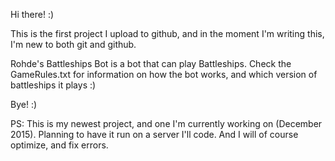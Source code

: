 Hi there! :) 

This is the first project I upload to github, and in the moment I'm writing this, I'm new to both git and github. 

Rohde's Battleships Bot is a bot that can play Battleships. Check the GameRules.txt for information on how the bot works, and which version of battleships it plays :) 

Bye! :) 

PS: This is my newest project, and one I'm currently working on (December 2015). Planning to have it run on a server I'll code. And I will of course optimize, and fix errors. 
